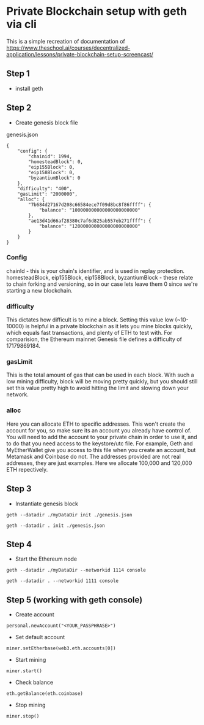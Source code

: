 # Private Blockchain setup with geth via cli

This is a simple recreation of documentation of https://www.theschool.ai/courses/decentralized-application/lessons/private-blockchain-setup-screencast/

## Step 1
* install geth

## Step 2
* Create genesis block file

genesis.json
```
{
    "config": {
        "chainid": 1994,
        "homesteadBlock": 0,
        "eip155Block": 0,
        "eip158Block": 0,
        "byzantiumBlock": 0
    },
    "difficulty": "400",
    "gasLimit": "2000000",
    "alloc": {
        "7b684d27167d208c66584ece7f09d8bc8f86ffff": {
            "balance": "100000000000000000000000"
        },
        "ae13d41d66af28380c7af6d825ab557eb271ffff": {
            "balance": "120000000000000000000000"
        }
    }
}
```

### Config
chainId - this is your chain's identifier, and is used in replay protection.
homesteadBlock, eip155Block, eip158Block, byzantiumBlock - these relate to chain forking and versioning, so in our case lets leave them 0 since we're starting a new blockchain.

### difficulty
This dictates how difficult is to mine a block. Setting this value low (~10-10000) is helpful in a private blockchain as it lets you mine blocks quickly, which equals fast transactions, and plenty of ETH to test with. For comparision, the Ethereum mainnet Genesis file defines a difficulty of 17179869184.

### gasLimit
This is the total amount of gas that can be used in each block. With such a low mining difficulty, block will be moving pretty quickly, but you should still set this value pretty high to avoid hitting the limit and slowing down your network.

### alloc
Here you can allocate ETH to specific addresses. This won't create the account for you, so make sure its an account you already have control of. You will need to add the account to your private chain in order to use it, and to do that you need access to the keystore/utc file. For example, Geth and MyEtherWallet give you access to this file when you create an account, but Metamask and Coinbase do not. The addresses provided are not real addresses, they are just examples. Here we allocate 100,000 and 120,000 ETH repectively.

## Step 3
* Instantiate genesis block

`geth --datadir ./myDataDir init ./genesis.json`

`geth --datadir . init ./genesis.json`

## Step 4
* Start the Ethereum node

`geth --datadir ./myDataDir --networkid 1114 console`

`geth --datadir . --networkid 1111 console`

## Step 5 (working with geth console)
* Create account

`personal.newAccount("<YOUR_PASSPHRASE>")`

* Set default account

`miner.setEtherbase(web3.eth.accounts[0])`

* Start mining

`miner.start()`

* Check balance

`eth.getBalance(eth.coinbase)`

* Stop mining

`miner.stop()`
